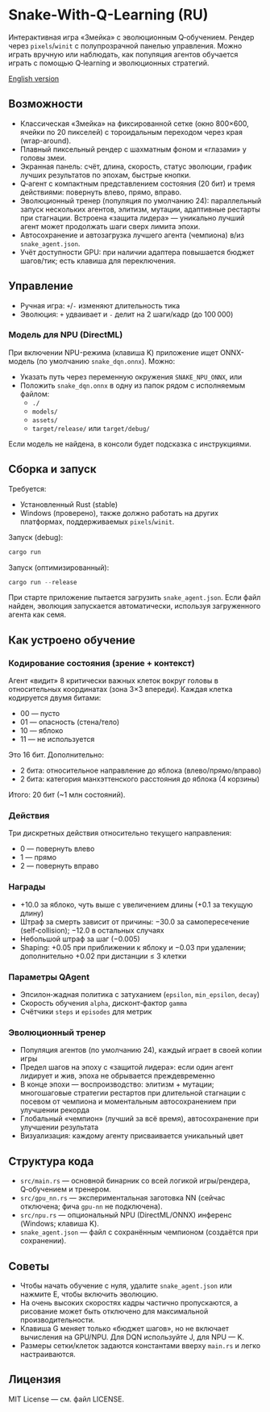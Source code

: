 # Snake-With-Q-Learning (RU)

Интерактивная игра «Змейка» с эволюционным Q‑обучением. Рендер через `pixels`/`winit` с полупрозрачной панелью управления. Можно играть вручную или наблюдать, как популяция агентов обучается играть с помощью Q‑learning и эволюционных стратегий.

[English version](./README.md)

## Возможности

- Классическая «Змейка» на фиксированной сетке (окно 800×600, ячейки по 20 пикселей) с тороидальным переходом через края (wrap-around).
- Плавный пиксельный рендер с шахматным фоном и «глазами» у головы змеи.
- Экранная панель: счёт, длина, скорость, статус эволюции, график лучших результатов по эпохам, быстрые кнопки.
- Q‑агент с компактным представлением состояния (20 бит) и тремя действиями: повернуть влево, прямо, вправо.
- Эволюционный тренер (популяция по умолчанию 24): параллельный запуск нескольких агентов, элитизм, мутации, адаптивные рестарты при стагнации. Встроена «защита лидера» — уникально лучший агент может продолжать шаги сверх лимита эпохи.
- Автосохранение и автозагрузка лучшего агента (чемпиона) в/из `snake_agent.json`.
- Учёт доступности GPU: при наличии адаптера повышается бюджет шагов/тик; есть клавиша для переключения.

## Управление

  - Ручная игра: `+`/`-` изменяют длительность тика
  - Эволюция: `+` удваивает и `-` делит на 2 шаги/кадр (до 100 000)

### Модель для NPU (DirectML)

При включении NPU-режима (клавиша K) приложение ищет ONNX-модель (по умолчанию `snake_dqn.onnx`). Можно:

- Указать путь через переменную окружения `SNAKE_NPU_ONNX`, или
- Положить `snake_dqn.onnx` в одну из папок рядом с исполняемым файлом:
  - `./`
  - `models/`
  - `assets/`
  - `target/release/` или `target/debug/`

Если модель не найдена, в консоли будет подсказка с инструкциями.
## Сборка и запуск

Требуется:
- Установленный Rust (stable)
- Windows (проверено), также должно работать на других платформах, поддерживаемых `pixels`/`winit`.

Запуск (debug):

```powershell
cargo run
```

Запуск (оптимизированный):

```powershell
cargo run --release
```

При старте приложение пытается загрузить `snake_agent.json`. Если файл найден, эволюция запускается автоматически, используя загруженного агента как семя.

## Как устроено обучение

### Кодирование состояния (зрение + контекст)
Агент «видит» 8 критически важных клеток вокруг головы в относительных координатах (зона 3×3 впереди). Каждая клетка кодируется двумя битами:
- 00 — пусто
- 01 — опасность (стена/тело)
- 10 — яблоко
- 11 — не используется

Это 16 бит. Дополнительно:
- 2 бита: относительное направление до яблока (влево/прямо/вправо)
- 2 бита: категория манхэттенского расстояния до яблока (4 корзины)

Итого: 20 бит (~1 млн состояний).

### Действия
Три дискретных действия относительно текущего направления:
- 0 — повернуть влево
- 1 — прямо
- 2 — повернуть вправо

### Награды
- +10.0 за яблоко, чуть выше с увеличением длины (+0.1 за текущую длину)
- Штраф за смерть зависит от причины: −30.0 за самопересечение (self‑collision); −12.0 в остальных случаях
- Небольшой штраф за шаг (−0.005)
- Shaping: +0.05 при приближении к яблоку и −0.03 при удалении; дополнительно +0.02 при дистанции ≤ 3 клетки

### Параметры QAgent
- Эпсилон‑жадная политика с затуханием (`epsilon`, `min_epsilon`, `decay`)
- Скорость обучения `alpha`, дисконт‑фактор `gamma`
- Счётчики `steps` и `episodes` для метрик

### Эволюционный тренер
- Популяция агентов (по умолчанию 24), каждый играет в своей копии игры
- Предел шагов на эпоху с «защитой лидера»: если один агент лидирует и жив, эпоха не обрывается преждевременно
- В конце эпохи — воспроизводство: элитизм + мутации; многошаговые стратегии рестартов при длительной стагнации с посевом от чемпиона и моментальным автосохранением при улучшении рекорда
- Глобальный «чемпион» (лучший за всё время), автосохранение при улучшении результата
- Визуализация: каждому агенту присваивается уникальный цвет

## Структура кода

- `src/main.rs` — основной бинарник со всей логикой игры/рендера, Q‑обучением и тренером.
- `src/gpu_nn.rs` — экспериментальная заготовка NN (сейчас отключена; фича `gpu-nn` не подключена).
- `src/npu.rs` — опциональный NPU (DirectML/ONNX) инференс (Windows; клавиша K).
- `snake_agent.json` — файл с сохранённым чемпионом (создаётся при сохранении).

## Советы

- Чтобы начать обучение с нуля, удалите `snake_agent.json` или нажмите E, чтобы включить эволюцию.
- На очень высоких скоростях кадры частично пропускаются, а рисование может быть отключено для максимальной производительности.
- Клавиша G меняет только «бюджет шагов», но не включает вычисления на GPU/NPU. Для DQN используйте J, для NPU — K.
- Размеры сетки/клеток задаются константами вверху `main.rs` и легко настраиваются.

## Лицензия

MIT License — см. файл LICENSE.
